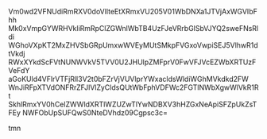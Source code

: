 Vm0wd2VFNUdiRmRXV0doVllteEtXRmxVU205V01WbDNXa1JTVjAxWGVIbFhh
Mk0xVmpGYWRHVkliRmRpClZGWnlWbTB4UzFJeVRrbGlSbVJYQ2sweFNsRldi
WGhoVXpKT2MxZHVSbGRpUmxwWVEyMUtSMkpFVGxoVwpiSEJ5VlhwR1dtVkdj
RWxXYkdScFVtNUNWVkV5TVV0U2JHUlpZMFprV0FwVFJVcEZWbXRTUzFVeFdY
aGoKUld4VFlrVTFjRll3V2t0bFZrVjVUVlprYWxacldsWldiWGhMVkdkd2FW
WnJiRFpXTVdONFRrZFJlVlZyCldsQUtWbFphVDFWc2FGTlNWbXgwWlVkR1Rt
SkhlRmxYV0hCelZWWldXRTlWZUZwTlYwNDBXV3hHZGxNeApiSFZpUkZsTFEy
NWFObUpSUFQwS0NteDVhdz09Cgpsc3c=

tmn